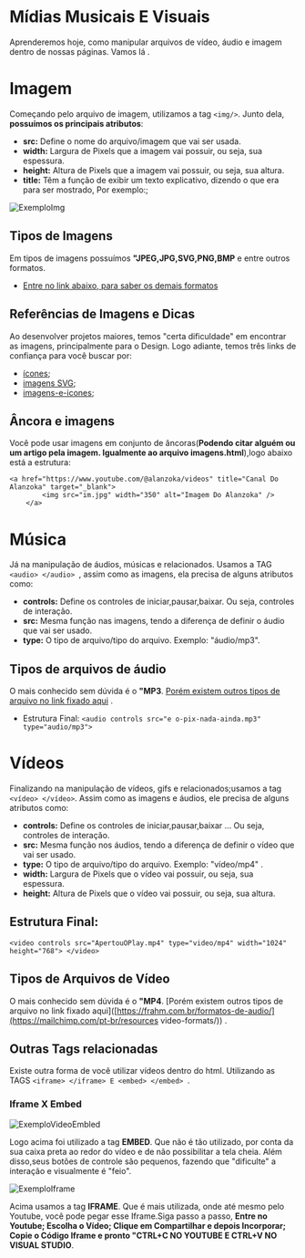 # Mídias Musicais E Visuais
Aprenderemos hoje, como manipular arquivos de vídeo, áudio e imagem dentro de nossas páginas. Vamos lá .

# Imagem
Começando pelo arquivo de imagem, utilizamos a tag `` <img/> ``. Junto dela, **possuímos os principais atributos**:
- **src:** Define o nome do arquivo/imagem que vai ser usada.
- **width:** Largura de Pixels que a imagem vai possuir, ou seja, sua espessura.
- **height:** Altura de Pixels que a imagem vai possuir, ou seja, sua altura.
- **title:** Têm a função de exibir um texto explicativo, dizendo o que era para ser mostrado, Por exemplo:;

![ExemploImg](https://github.com/Karlos-Eduardo-Mrqs/Construcao-Html-Css-Javascript/assets/172524894/eb3d3b19-4512-4c87-a3d5-665444783f9c)
## Tipos de Imagens
Em tipos de imagens possuímos **"JPEG,JPG,SVG,PNG,BMP** e entre outros formatos.
- [Entre no link abaixo, para saber os demais formatos](https://www.futuraexpress.com.br/blog/formatos-de-imagem/)

## Referências de Imagens e Dicas
Ao desenvolver projetos maiores, temos "certa dificuldade" em encontrar as imagens, principalmente para o Design. Logo adiante, temos três links de confiança para você buscar por:
- [ícones](https://www.flaticon.com/br/);
- [imagens SVG](https://www.w3schools.com/graphics/svg_reference.asp);
- [imagens-e-icones](https://fontawesome.com/);

##  Âncora e imagens
Você pode usar imagens em conjunto de âncoras(**Podendo citar alguém ou um artigo pela imagem. Igualmente ao arquivo imagens.html**),logo abaixo está a estrutura:

```
<a href="https://www.youtube.com/@alanzoka/videos" title="Canal Do Alanzoka" target="_blank">
        <img src="im.jpg" width="350" alt="Imagem Do Alanzoka" />
    </a>
```

# Música
Já na manipulação de áudios, músicas e relacionados. Usamos a TAG ``<audio> </audio> ``, assim como as imagens, ela precisa de alguns atributos como:
- **controls:** Define os controles de iniciar,pausar,baixar. Ou seja, controles de interação.
- **src:** Mesma função nas imagens, tendo a diferença de definir o áudio que vai ser usado.
- **type:** O tipo de arquivo/tipo do arquivo. Exemplo: "áudio/mp3".

## Tipos de arquivos de áudio
O mais conhecido sem dúvida é o **"MP3**. [Porém existem outros tipos de arquivo no link fixado aqui](https://frahm.com.br/formatos-de-audio/) .

- Estrutura Final: ``<audio controls src="e o-pix-nada-ainda.mp3" type="audio/mp3"> ``

# Vídeos
Finalizando na manipulação de vídeos, gifs e relacionados;usamos a tag ``<vídeo> </vídeo>``. Assim como as imagens e áudios, ele precisa de alguns atributos como:
- **controls:** Define os controles de iniciar,pausar,baixar ... Ou seja, controles de interação.
- **src:** Mesma função nos áudios, tendo a diferença de definir o vídeo que vai ser usado.
- **type:** O tipo de arquivo/tipo do arquivo. Exemplo: "vídeo/mp4" .
- **width:** Largura de Pixels que o vídeo vai possuir, ou seja, sua espessura.
- **height:** Altura de Pixels que o vídeo vai possuir, ou seja, sua altura.

## Estrutura Final:
`` <video controls src="ApertouOPlay.mp4" type="video/mp4" width="1024" height="768"> </video> ``

## Tipos de Arquivos de Vídeo
O mais conhecido sem dúvida é o **"MP4**. [Porém existem outros tipos de arquivo no link fixado aqui]([https://frahm.com.br/formatos-de-audio/](https://mailchimp.com/pt-br/resources video-formats/)) .

## Outras Tags relacionadas
Existe outra forma de você utilizar vídeos dentro do html. Utilizando as TAGS `` <iframe> </iframe> E <embed> </embed>  ``.

### Iframe X Embed
![ExemploVideoEmbled](https://github.com/Karlos-Eduardo-Mrqs/Construcao-Html-Css-Javascript/assets/172524894/4d08bf9b-0d9a-4f04-8d6d-e857d85fbbc8)

Logo acima foi utilizado a tag **EMBED**. Que não é tão utilizado, por conta da sua caixa preta ao redor do vídeo e de não possibilitar a tela cheia. Além disso,seus botões de controle são pequenos, fazendo que "dificulte" a interação e visualmente é "feio".

![ExemploIframe](https://github.com/Karlos-Eduardo-Mrqs/Construcao-Html-Css-Javascript/assets/172524894/91d691cc-bc65-42ad-bfe9-8a806ff229f9)

Acima usamos a tag **IFRAME**. Que é mais utilizada, onde até mesmo pelo Youtube, você pode pegar esse Iframe.Siga passo a passo, **Entre no Youtube; Escolha o Vídeo; Clique em Compartilhar e depois Incorporar; Copie o Código Iframe e pronto "CTRL+C NO YOUTUBE E CTRL+V NO VISUAL STUDIO**.